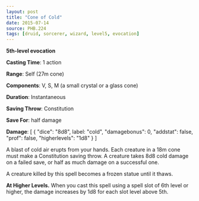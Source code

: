 ```yaml
---
layout: post
title: "Cone of Cold"
date: 2015-07-14
source: PHB.224
tags: [druid, sorcerer, wizard, level5, evocation]
---
```


**5th-level evocation**

**Casting Time**: 1 action

**Range**: Self (27m cone)

**Components**: V, S, M (a small crystal or a glass cone)

**Duration**: Instantaneous

**Saving Throw**: Constitution

**Save For**: half damage

**Damage**: [ { "dice": "8d8", label: "cold", "damagebonus": 0, "addstat": false, "prof": false, "higherlevels": "1d8" } ]

A blast of cold air erupts from your hands. Each creature in a 18m cone must make a Constitution saving throw. A creature takes 8d8 cold damage on a failed save, or half as much damage on a successful one.

A creature killed by this spell becomes a frozen statue until it thaws.

**At Higher Levels.** When you cast this spell using a spell slot of 6th level or higher, the damage increases by 1d8 for each slot level above 5th.